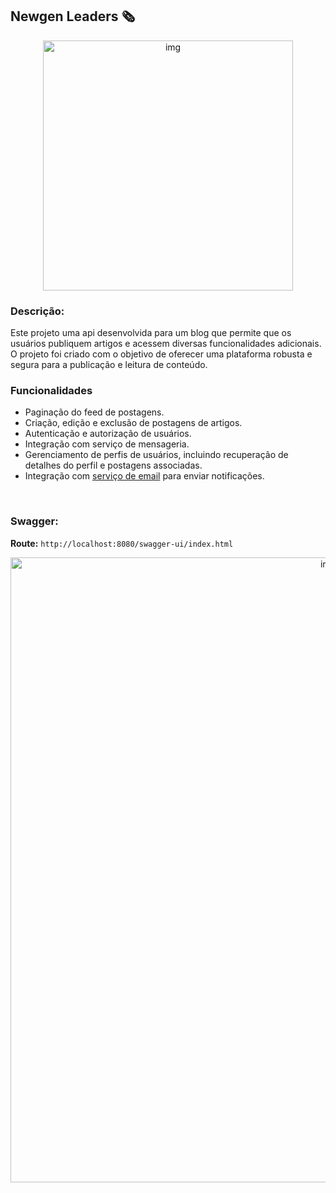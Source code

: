 ## Newgen Leaders 🗞️

<div align="center">
  <img src="https://github.com/raphaelkauan/newgen-leaders/assets/111379005/ed75e89d-8ed9-4642-9d52-4043423e772b" width="400" alt="img">
</div>

### Descrição: 
Este projeto uma api desenvolvida para um blog que permite que os usuários publiquem artigos e acessem diversas funcionalidades adicionais. O projeto foi criado com o objetivo de oferecer uma plataforma robusta e segura para a publicação e leitura de conteúdo.

### Funcionalidades
- Paginação do feed de postagens.
- Criação, edição e exclusão de postagens de artigos.
- Autenticação e autorização de usuários.
- Integração com serviço de mensageria.
- Gerenciamento de perfis de usuários, incluindo recuperação de detalhes do perfil e postagens associadas.
- Integração com [serviço de email](https://github.com/raphaelkauan/ms-newgen-leaders-email.git) para enviar notificações.

<br>

### Swagger:
**Route:** `http://localhost:8080/swagger-ui/index.html`

<div align="center">
  <img src="https://github.com/user-attachments/assets/2f0e55cc-45e5-451d-81bd-6b5047be94e9" width="1000" alt="img">
</div>

